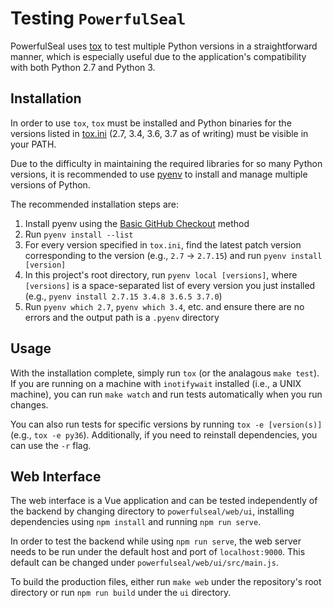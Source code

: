 # Testing `PowerfulSeal`

PowerfulSeal uses [tox](https://github.com/tox-dev/tox) to test multiple Python versions in a straightforward manner, which is especially useful due to the application's compatibility with both Python 2.7 and Python 3.

## Installation
In order to use `tox`, `tox` must be installed and Python binaries for the versions listed in [tox.ini](tox.ini) (2.7, 3.4, 3.6, 3.7 as of writing) must be visible in your PATH.

Due to the difficulty in maintaining the required libraries for so many Python versions, it is recommended to use [pyenv](https://github.com/pyenv/pyenv) to install and manage multiple versions of Python.

The recommended installation steps are:
1. Install pyenv using the [Basic GitHub Checkout](https://github.com/pyenv/pyenv#basic-github-checkout) method
2. Run `pyenv install --list`
3. For every version specified in `tox.ini`, find the latest patch version corresponding to the version (e.g., `2.7` -> `2.7.15`) and run `pyenv install [version]`
4. In this project's root directory, run `pyenv local [versions]`, where `[versions]` is a space-separated list of every version you just installed (e.g., `pyenv install 2.7.15 3.4.8 3.6.5 3.7.0`)
5. Run `pyenv which 2.7`, `pyenv which 3.4`, etc. and ensure there are no errors and the output path is a `.pyenv` directory

## Usage

With the installation complete, simply run `tox` (or the analagous `make test`). If you are running on a machine with `inotifywait` installed (i.e., a UNIX machine), you can run `make watch` and run tests automatically when you run changes.

You can also run tests for specific versions by running `tox -e [version(s)]` (e.g., `tox -e py36`). Additionally, if you need to reinstall dependencies, you can use the `-r` flag.

## Web Interface

The web interface is a Vue application and can be tested independently of the backend by changing directory to `powerfulseal/web/ui`, installing dependencies using `npm install` and running `npm run serve`. 

In order to test the backend while using `npm run serve`, the web server needs to be run under the default host and port of `localhost:9000`. This default can be changed under `powerfulseal/web/ui/src/main.js`.

To build the production files, either run `make web` under the repository's root directory or run `npm run build` under the `ui` directory. 